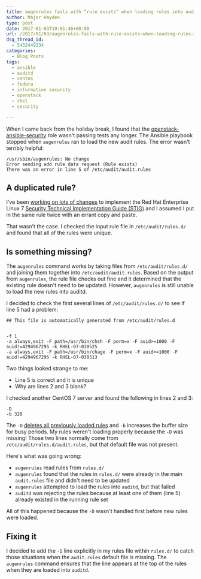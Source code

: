 ```yaml
---
title: augenrules fails with “rule exists” when loading rules into auditd
author: Major Hayden
type: post
date: 2017-01-03T19:01:46+00:00
url: /2017/01/03/augenrules-fails-with-rule-exists-when-loading-rules-into-auditd/
dsq_thread_id:
  - 5432449334
categories:
  - Blog Posts
tags:
  - ansible
  - auditd
  - centos
  - fedora
  - information security
  - openstack
  - rhel
  - security

---
```

When I came back from the holiday break, I found that the [openstack-ansible-security][1] role wasn't passing tests any longer. The Ansible playbook stopped when `augenrules` ran to load the new audit rules. The error wasn't terribly helpful:

```
/usr/sbin/augenrules: No change
Error sending add rule data request (Rule exists)
There was an error in line 5 of /etc/audit/audit.rules
```


## A duplicated rule?

I've been [working on lots of changes][2] to implement the Red Hat Enterprise Linux 7 [Security Technical Implementation Guide (STIG)][3] and I assumed I put in the same rule twice with an errant copy and paste.

That wasn't the case. I checked the input rule file in `/etc/audit/rules.d/` and found that all of the rules were unique.

## Is something missing?

The `augenrules` command works by taking files from `/etc/audit/rules.d/` and joining them together into `/etc/audit/audit.rules`. Based on the output from `augenrules`, the rule file checks out fine and it determined that the existing rule doesn't need to be updated. However, `augenrules` is still unable to load the new rules into auditd.

I decided to check the first several lines of `/etc/audit/rules.d/` to see if line 5 had a problem:

```
## This file is automatically generated from /etc/audit/rules.d


-f 1
-a always,exit -F path=/usr/bin/chsh -F perm=x -F auid>=1000 -F auid!=4294967295 -k RHEL-07-030525
-a always,exit -F path=/usr/bin/chage -F perm=x -F auid>=1000 -F auid!=4294967295 -k RHEL-07-030513
```


Two things looked strange to me:

  * Line 5 is correct and it is unique
  * Why are lines 2 and 3 blank?

I checked another CentOS 7 server and found the following in lines 2 and 3:

```
-D
-b 320
```


The `-D` [deletes all previously loaded rules][4] and `-b` increases the buffer size for busy periods. My rules weren't loading properly because the `-D` was missing! Those two lines normally come from `/etc/audit/rules.d/audit.rules`, but that default file was not present.

Here's what was going wrong:

  * `augenrules` read rules from `rules.d/`
  * `augenrules` found that the rules in `rules.d/` were already in the main `audit.rules` file and didn't need to be updated
  * `augenrules` attempted to load the rules into `auditd`, but that failed
  * `auditd` was rejecting the rules because at least one of them (line 5) already existed in the running rule set

All of this happened because the `-D` wasn't handled first before new rules were loaded.

## Fixing it

I decided to add the `-D` line explicitly in my rules file within `rules.d/` to catch those situations when the `audit.rules` default file is missing. The `augenrules` command ensures that the line appears at the top of the rules when they are loaded into `auditd`.

 [1]: https://github.com/openstack/openstack-ansible-security
 [2]: http://specs.openstack.org/openstack/openstack-ansible-specs/specs/newton/security-rhel7-stig.html
 [3]: https://public.cyber.mil/stigs/
 [4]: https://access.redhat.com/documentation/en-US/Red_Hat_Enterprise_Linux/6/html/Security_Guide/sec-Defining_Audit_Rules_and_Controls.html
